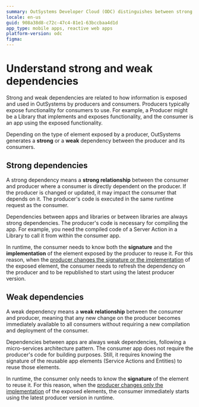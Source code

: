 ```yaml
---
summary: OutSystems Developer Cloud (ODC) distinguishes between strong and weak dependencies based on how producers expose functionality to consumers.
locale: en-us
guid: 908a38d8-c72c-47c4-81e1-63bccbaa4d1d
app_type: mobile apps, reactive web apps
platform-version: odc
figma:
---
```

# Understand strong and weak dependencies

Strong and weak dependencies are related to how information is exposed and used in OutSystems by producers and consumers. Producers typically expose functionality for consumers to use. For example, a Producer might be a Library that implements and exposes functionality, and the consumer is an app using the exposed functionality.

Depending on the type of element exposed by a producer, OutSystems generates a **strong** or a **weak** dependency between the producer and its consumers.

## Strong dependencies

A strong dependency means a **strong relationship** between the consumer and producer where a consumer is directly dependent on the producer. If the producer is changed or updated, it may impact the consumer that depends on it. The producer's code is executed in the same runtime request as the consumer.

Dependencies between apps and libraries or between libraries are always strong dependencies. The producer's code is necessary for compiling the app. For example, you need the compiled code of a Server Action in a Library to call it from within the consumer app.

In runtime, the consumer needs to know both the **signature** and the **implementation** of the element exposed by the producer to reuse it. For this reason, when the [producer changes the signature or the implementation](handle-changes.md#change-functionality-in-the-producer-module) of the exposed element, the consumer needs to refresh the dependency on the producer and to be republished to start using the latest producer version.

## Weak dependencies

A weak dependency means a **weak relationship** between the consumer and producer, meaning that any new change on the producer becomes immediately available to all consumers without requiring a new compilation and deployment of the consumer.

Dependencies between apps are always weak dependencies, following a micro-services architecture pattern. The consumer app does not require the producer's code for building purposes. Still, it requires knowing the signature of the reusable app elements (Service Actions and Entities) to reuse those elements.

In runtime, the consumer only needs to know the **signature** of the element to reuse it. For this reason, when the [producer changes only the implementation](handle-changes.md#change-functionality-in-the-producer-module) of the exposed elements, the consumer immediately starts using the latest producer version in runtime.